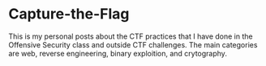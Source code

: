 # Capture-the-Flag
This is my personal posts about the CTF practices that I have done in the Offensive Security class and outside CTF challenges. The main categories are web, reverse engineering, binary exploition, and crytography.
